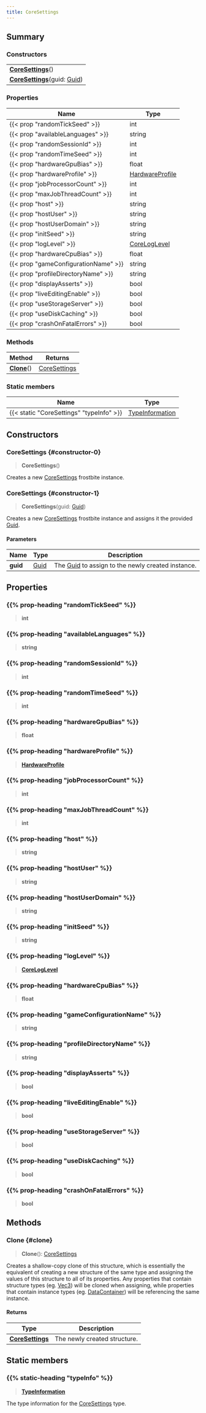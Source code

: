 ```yaml
---
title: CoreSettings
---
```


## Summary

### Constructors

|  |
| --- |
| **[CoreSettings](#constructor-0)**() |
| **[CoreSettings](#constructor-1)**(guid: [Guid](/vext/ref/shared/type/guid)) |

### Properties

| Name | Type |
| ---- | ---- |
| {{< prop "randomTickSeed" >}} | int |
| {{< prop "availableLanguages" >}} | string |
| {{< prop "randomSessionId" >}} | int |
| {{< prop "randomTimeSeed" >}} | int |
| {{< prop "hardwareGpuBias" >}} | float |
| {{< prop "hardwareProfile" >}} | [HardwareProfile](/vext/ref/fb/hardwareprofile) |
| {{< prop "jobProcessorCount" >}} | int |
| {{< prop "maxJobThreadCount" >}} | int |
| {{< prop "host" >}} | string |
| {{< prop "hostUser" >}} | string |
| {{< prop "hostUserDomain" >}} | string |
| {{< prop "initSeed" >}} | string |
| {{< prop "logLevel" >}} | [CoreLogLevel](/vext/ref/fb/coreloglevel) |
| {{< prop "hardwareCpuBias" >}} | float |
| {{< prop "gameConfigurationName" >}} | string |
| {{< prop "profileDirectoryName" >}} | string |
| {{< prop "displayAsserts" >}} | bool |
| {{< prop "liveEditingEnable" >}} | bool |
| {{< prop "useStorageServer" >}} | bool |
| {{< prop "useDiskCaching" >}} | bool |
| {{< prop "crashOnFatalErrors" >}} | bool |

### Methods

| Method | Returns |
| ------ | ------- |
| **[Clone](#clone)**() | [CoreSettings](/vext/ref/fb/coresettings) |

### Static members

| Name | Type |
| ---- | ---- |
| {{< static "CoreSettings" "typeInfo" >}} | [TypeInformation](/vext/ref/shared/type/typeinformation) |

## Constructors

### CoreSettings {#constructor-0}

> **CoreSettings**()

Creates a new [CoreSettings](/vext/ref/fb/coresettings) frostbite instance.

### CoreSettings {#constructor-1}

> **CoreSettings**(guid: [Guid](/vext/ref/shared/type/guid))

Creates a new [CoreSettings](/vext/ref/fb/coresettings) frostbite instance and assigns it the provided [Guid](/vext/ref/shared/type/guid).

#### Parameters

| Name | Type | Description |
| ---- | ---- | ----------- |
| **guid** | [Guid](/vext/ref/shared/type/guid) | The [Guid](/vext/ref/shared/type/guid) to assign to the newly created instance. |

## Properties

### {{% prop-heading "randomTickSeed" %}}

> **int**

### {{% prop-heading "availableLanguages" %}}

> **string**

### {{% prop-heading "randomSessionId" %}}

> **int**

### {{% prop-heading "randomTimeSeed" %}}

> **int**

### {{% prop-heading "hardwareGpuBias" %}}

> **float**

### {{% prop-heading "hardwareProfile" %}}

> **[HardwareProfile](/vext/ref/fb/hardwareprofile)**

### {{% prop-heading "jobProcessorCount" %}}

> **int**

### {{% prop-heading "maxJobThreadCount" %}}

> **int**

### {{% prop-heading "host" %}}

> **string**

### {{% prop-heading "hostUser" %}}

> **string**

### {{% prop-heading "hostUserDomain" %}}

> **string**

### {{% prop-heading "initSeed" %}}

> **string**

### {{% prop-heading "logLevel" %}}

> **[CoreLogLevel](/vext/ref/fb/coreloglevel)**

### {{% prop-heading "hardwareCpuBias" %}}

> **float**

### {{% prop-heading "gameConfigurationName" %}}

> **string**

### {{% prop-heading "profileDirectoryName" %}}

> **string**

### {{% prop-heading "displayAsserts" %}}

> **bool**

### {{% prop-heading "liveEditingEnable" %}}

> **bool**

### {{% prop-heading "useStorageServer" %}}

> **bool**

### {{% prop-heading "useDiskCaching" %}}

> **bool**

### {{% prop-heading "crashOnFatalErrors" %}}

> **bool**

## Methods

### Clone {#clone}

> **Clone**(): [CoreSettings](/vext/ref/fb/coresettings)

Creates a shallow-copy clone of this structure, which is essentially the equivalent of creating a new structure of the same type and assigning the values of this structure to all of its properties. Any properties that contain structure types (eg. [Vec3](/vext/ref/shared/type/vec3)) will be cloned when assigning, while properties that contain instance types (eg. [DataContainer](/vext/ref/shared/type/datacontainer)) will be referencing the same instance.

#### Returns

| Type | Description |
| ---- | ----------- |
| **[CoreSettings](/vext/ref/fb/coresettings)** | The newly created structure. |

## Static members

### {{% static-heading "typeInfo" %}}

> **[TypeInformation](/vext/ref/shared/type/typeinformation)**

The type information for the [CoreSettings](/vext/ref/fb/coresettings) type.

